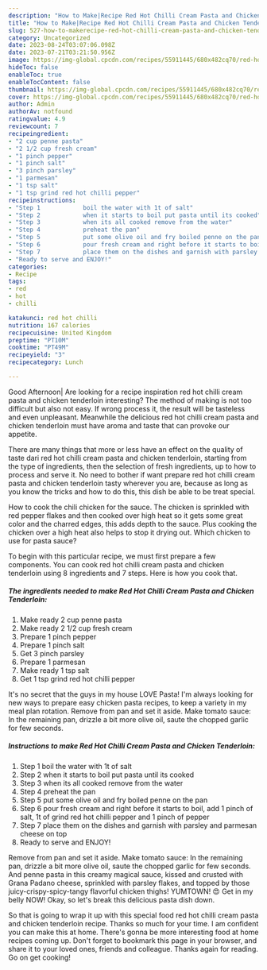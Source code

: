 ```yaml
---
description: "How to Make|Recipe Red Hot Chilli Cream Pasta and Chicken Tenderloin {That is Simple"
title: "How to Make|Recipe Red Hot Chilli Cream Pasta and Chicken Tenderloin {That is Simple"
slug: 527-how-to-makerecipe-red-hot-chilli-cream-pasta-and-chicken-tenderloin-that-is-simple
category: Uncategorized
date: 2023-08-24T03:07:06.098Z
date: 2023-07-21T03:21:50.956Z
image: https://img-global.cpcdn.com/recipes/55911445/680x482cq70/red-hot-chilli-cream-pasta-and-chicken-tenderloin-recipe-main-photo.jpg
hideToc: false
enableToc: true
enableTocContent: false
thumbnail: https://img-global.cpcdn.com/recipes/55911445/680x482cq70/red-hot-chilli-cream-pasta-and-chicken-tenderloin-recipe-main-photo.jpg
cover: https://img-global.cpcdn.com/recipes/55911445/680x482cq70/red-hot-chilli-cream-pasta-and-chicken-tenderloin-recipe-main-photo.jpg
author: Admin
authorAv: notfound
ratingvalue: 4.9
reviewcount: 7
recipeingredient:
- "2 cup penne pasta"
- "2 1/2 cup fresh cream"
- "1 pinch pepper"
- "1 pinch salt"
- "3 pinch parsley"
- "1 parmesan"
- "1 tsp salt"
- "1 tsp grind red hot chilli pepper"
recipeinstructions:
- "Step 1            boil the water with 1t of salt"
- "Step 2            when it starts to boil put pasta until its cooked"
- "Step 3            when its all cooked remove from the water"
- "Step 4            preheat the pan"
- "Step 5            put some olive oil and fry boiled penne on the pan"
- "Step 6            pour fresh cream and right before it starts to boil, add 1 pinch of salt, 1t of grind red hot chilli pepper and 1 pinch of pepper"
- "Step 7            place them on the dishes and garnish with parsley and parmesan cheese on top"
- "Ready to serve and ENJOY!"
categories:
- Recipe
tags:
- red
- hot
- chilli

katakunci: red hot chilli 
nutrition: 167 calories
recipecuisine: United Kingdom
preptime: "PT10M"
cooktime: "PT49M"
recipeyield: "3"
recipecategory: Lunch

---
```



Good Afternoon| Are looking for a recipe inspiration red hot chilli cream pasta and chicken tenderloin interesting? The method of making is not too difficult but also not easy. If wrong process it, the result will be tasteless and even unpleasant. Meanwhile the delicious red hot chilli cream pasta and chicken tenderloin must have aroma and taste that can provoke our appetite.






There are many things that more or less have an effect on the quality of taste dari red hot chilli cream pasta and chicken tenderloin, starting from the type of ingredients, then the selection of fresh ingredients, up to how to process and serve it. No need to bother if want prepare red hot chilli cream pasta and chicken tenderloin tasty wherever you are, because as long as you know the tricks and how to do this, this dish be able to be treat  special.


How to cook the chili chicken for the sauce. The chicken is sprinkled with red pepper flakes and then cooked over high heat so it gets some great color and the charred edges, this adds depth to the sauce. Plus cooking the chicken over a high heat also helps to stop it drying out. Which chicken to use for pasta sauce?


To begin with this particular recipe, we must first prepare a few components. You can cook red hot chilli cream pasta and chicken tenderloin using 8 ingredients and 7 steps. Here is how you cook that.

<!--inarticleads1-->

##### The ingredients needed to make Red Hot Chilli Cream Pasta and Chicken Tenderloin:

1. Make ready 2 cup penne pasta
1. Make ready 2 1/2 cup fresh cream
1. Prepare 1 pinch pepper
1. Prepare 1 pinch salt
1. Get 3 pinch parsley
1. Prepare 1 parmesan
1. Make ready 1 tsp salt
1. Get 1 tsp grind red hot chilli pepper


It&#39;s no secret that the guys in my house LOVE Pasta! I&#39;m always looking for new ways to prepare easy chicken pasta recipes, to keep a variety in my meal plan rotation. Remove from pan and set it aside. Make tomato sauce: In the remaining pan, drizzle a bit more olive oil, saute the chopped garlic for few seconds. 

<!--inarticleads2-->

##### Instructions to make Red Hot Chilli Cream Pasta and Chicken Tenderloin:

1. Step 1            boil the water with 1t of salt
1. Step 2            when it starts to boil put pasta until its cooked
1. Step 3            when its all cooked remove from the water
1. Step 4            preheat the pan
1. Step 5            put some olive oil and fry boiled penne on the pan
1. Step 6            pour fresh cream and right before it starts to boil, add 1 pinch of salt, 1t of grind red hot chilli pepper and 1 pinch of pepper
1. Step 7            place them on the dishes and garnish with parsley and parmesan cheese on top
1. Ready to serve and ENJOY!

Remove from pan and set it aside. Make tomato sauce: In the remaining pan, drizzle a bit more olive oil, saute the chopped garlic for few seconds. And penne pasta in this creamy magical sauce, kissed and crusted with Grana Padano cheese, sprinkled with parsley flakes, and topped by those juicy-crispy-spicy-tangy flavorful chicken thighs! YUMTOWN! 😍 Get in my belly NOW! Okay, so let&#39;s break this delicious pasta dish down. 

So that is going to wrap it up with this special food red hot chilli cream pasta and chicken tenderloin recipe. Thanks so much for your time. I am confident you can make this at home. There's gonna be more interesting food at home recipes coming up. Don't forget to bookmark this page in your browser, and share it to your loved ones, friends and colleague. Thanks again for reading. Go on get cooking!

